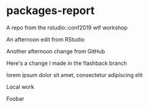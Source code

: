 # packages-report
A repo from the rstudio::conf2019 wtf workshop

An afternoon edit from RStudio

Another afternoon change from GitHub

Here's a change I made in the flashback branch

lorem ipsum dolor sit amet, consectetur adipiscing elit

Local work

Foobar